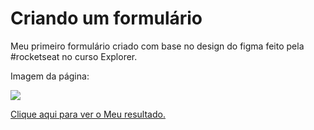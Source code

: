 # Criando um formulário
Meu primeiro formulário criado com base no design do figma feito pela #rocketseat no curso Explorer.

Imagem da página:

<img src="https://i.imgur.com/Ci9b1B2.png"/>
          
<a href="https://douglasantosilva.github.io/Criando-um-Formul-rio/">Clique aqui para ver o Meu resultado.</a>
